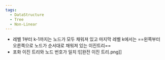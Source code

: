 ```yaml
---
tags:
  - DataStructure
  - Tree
  - Non-Linear
---
```


- 레벨 1부터 k-1까지는 노드가 모두 채워져 있고 마지막 레벨 k에서는 ==왼쪽부터 오른쪽으로 노드가 순서대로 채워져 있는 이진트리==
- 포화 이진 트리와 노드 번호가 일치
![[완전 이진 트리.png]]
